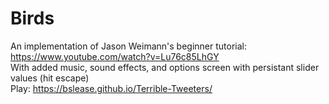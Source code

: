 # Birds
 
An implementation of Jason Weimann's beginner tutorial: https://www.youtube.com/watch?v=Lu76c85LhGY    
With added music, sound effects, and options screen with persistant slider values (hit escape)  
Play: https://bslease.github.io/Terrible-Tweeters/  
